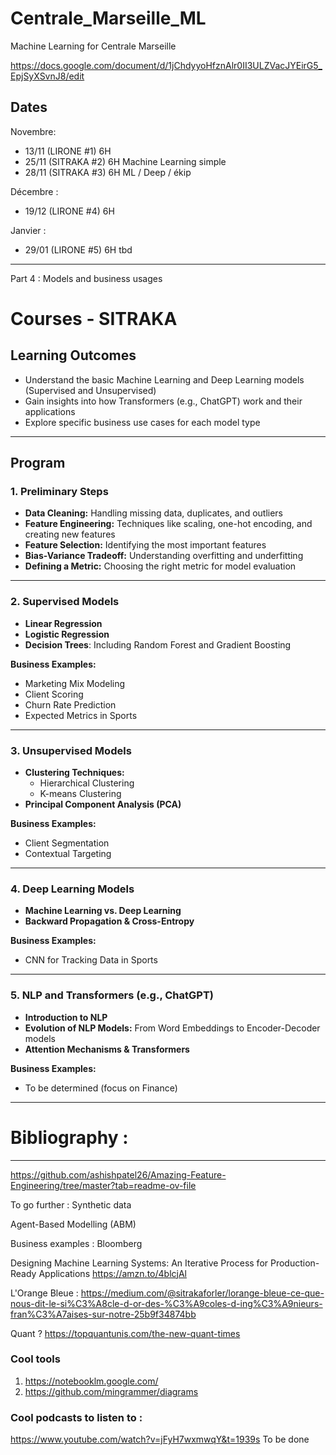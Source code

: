 # Centrale_Marseille_ML
Machine Learning for Centrale Marseille

https://docs.google.com/document/d/1jChdyyoHfznAlr0II3ULZVacJYEirG5_EpjSyXSvnJ8/edit

Dates
------
Novembre: 
- 13/11 (LIRONE #1) 6H  
- 25/11 (SITRAKA #2) 6H Machine Learning simple 
- 28/11 (SITRAKA #3) 6H ML / Deep / ékip
  
Décembre :

- 19/12 (LIRONE #4) 6H
  
Janvier :

- 29/01 (LIRONE #5) 6H 
tbd


-------
Part 4 : Models and business usages 

# Courses - SITRAKA

## Learning Outcomes
- Understand the basic Machine Learning and Deep Learning models (Supervised and Unsupervised)
- Gain insights into how Transformers (e.g., ChatGPT) work and their applications
- Explore specific business use cases for each model type

---

## Program

### 1. Preliminary Steps
- **Data Cleaning:** Handling missing data, duplicates, and outliers
- **Feature Engineering:** Techniques like scaling, one-hot encoding, and creating new features
- **Feature Selection:** Identifying the most important features
- **Bias-Variance Tradeoff:** Understanding overfitting and underfitting
- **Defining a Metric:** Choosing the right metric for model evaluation

---

### 2. Supervised Models
- **Linear Regression**
- **Logistic Regression**
- **Decision Trees**: Including Random Forest and Gradient Boosting

**Business Examples:**
  - Marketing Mix Modeling
  - Client Scoring
  - Churn Rate Prediction
  - Expected Metrics in Sports

---

### 3. Unsupervised Models
- **Clustering Techniques:**
  - Hierarchical Clustering
  - K-means Clustering
- **Principal Component Analysis (PCA)**

**Business Examples:**
  - Client Segmentation
  - Contextual Targeting

---

### 4. Deep Learning Models
- **Machine Learning vs. Deep Learning**
- **Backward Propagation & Cross-Entropy**

**Business Examples:**
  - CNN for Tracking Data in Sports

---

### 5. NLP and Transformers (e.g., ChatGPT)
- **Introduction to NLP**
- **Evolution of NLP Models:** From Word Embeddings to Encoder-Decoder models
- **Attention Mechanisms & Transformers**

**Business Examples:**
  - To be determined (focus on Finance)

------------------------------------------------------------------------

# Bibliography : 

------------------------------------------------------------------------

https://github.com/ashishpatel26/Amazing-Feature-Engineering/tree/master?tab=readme-ov-file 

To go further : Synthetic data

Agent-Based Modelling (ABM)

Business examples : Bloomberg

Designing Machine Learning Systems: An Iterative Process for Production-Ready Applications https://amzn.to/4blcjAl

L'Orange Bleue : https://medium.com/@sitrakaforler/lorange-bleue-ce-que-nous-dit-le-si%C3%A8cle-d-or-des-%C3%A9coles-d-ing%C3%A9nieurs-fran%C3%A7aises-sur-notre-25b9f34874bb 

Quant ? 
https://topquantunis.com/the-new-quant-times

### Cool tools 
1) https://notebooklm.google.com/
2) https://github.com/mingrammer/diagrams



### Cool podcasts to listen to : 
https://www.youtube.com/watch?v=jFyH7wxmwqY&t=1939s 
To be done 

